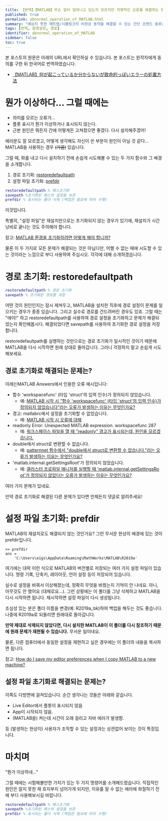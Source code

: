 ```yaml
---
title: 【번역】【MATLAB】무슨 일이 일어나고 있는지 모르지만 치명적인 오류를 해결하는 방법
published: true
permalink: abnormal_operation_of_MATLAB.html
summary: "예상치 못한 매트랩/시뮬링크의 비정상 동작을 해결할 수 있는 간단 코맨드 솔루션!"
tags: [번역, 환경설정, 경로]
identifier: abnormal_operation_of_MATLAB
sidebar: false
toc: true
---
```


본 포스트의 원문은 아래의 URL에서 확인하실 수 있습니다. 본 포스트는 원작자에게 동의를 구한 뒤 한국어로 번역하였습니다.

- [【MATLAB】何が起こっているか分からないが致命的っぽいエラーの処置方法](https://qiita.com/eigs/items/3def0ad104d2f2efed8a)

# 뭔가 이상하다... 그럴 때에는

* 의미를 모르는 오류가...
* 플롯 표시가 뭔가 이상하거나 표시되지 않는다.
* 근본 원인은 뭐든지 간에 어떻게든 고쳐졌으면 좋겠다. 다시 설치해주겠어!

에러문도 잘 모르겠고, 어떻게 생각해도 자신이 쓴 부분이 원인이 아닐 것 같다... MATLAB을 사용하는 경우 ~~(가끔)~~ 있습니다.

그럴 때, 화를 내고 다시 설치하기 전에 손쉽게 시도해볼 수 있는 두 가지 함수와 그 배경을 소개합니다.

1. 경로 초기화: [restoredefaultpath](https://kr.mathworks.com/help/matlab/ref/restoredefaultpath.html)
2. 설정 파일 초기화: [prefdir](https://kr.mathworks.com/help/matlab/ref/prefdir.html)

```matlab
restoredefaultpath % 패스초기화
savepath %초기화된 패스의 설정을 보존
prefdir % 표시되는 폴더 삭제 (백업은 필요에 따라 수행)
```

이것입니다.

특별히, "설정 파일"은 재설치만으로는 초기화되지 않는 경우가 있기에, 재설치가 시간 낭비로 끝나는 것도 주의해야 합니다.

참고: [MATLAB 환경을 초기화하려면 어떻게 해야 합니까?](https://kr.mathworks.com/matlabcentral/answers/376415)

물론 이 두 가지로 모든 문제가 해결되는 것은 아닙디만, 어쩔 수 없는 때에 시도할 수 있는 것이라는 느낌으로 부디 사용하여 주십시오. 각각에 대해 소개하겠습니다.

# 경로 초기화: restoredefaultpath

```matlab
restoredefaultpath % 경로 초기화
savepath % 초기화된 경로를 저장
```

어떤 것이 원인인지는 잠시 제쳐두고, MATLAB을 설치한 직후에 경로 설정이 문제를 일으키는 경우가 종종 있습니다. 그리고 실수로 경로를 건드려버린 경우도 있죠. 그럴 때는 "에이!" 하고 restoredefaultpath를 사용하여 경로 설정을 초기화하고 문제가 해결되었는지 확인해봅시다. 해결되었다면 savepath를 사용하여 초기화한 경로 설정을 저장합니다.

restoredefaultpath를 실행하는 것만으로는 경로 초기화가 일시적인 것이기 때문에 MATLAB을 다시 시작하면 원래 상태로 돌아갑니다. 그러니 걱정하지 말고 손쉽게 시도해보세요.

## 경로 초기화로 해결되는 문제는?

아래는MATLAB Answers에서 인용한 오류 예시입니다:

* 함수 'workspace​func' (타입 '​struct'의 입력 ​인수)가 정의되지 않았습니다.
  * 예: [MATLAB 시작 시 "함수 'workspace​func' (타입 '​struct'의 입력 ​인수)가 정의되지 않았습니다"라는 오류가 발생하는 이유는 무엇인가요?](https://jp.mathworks.com/matlabcentral/answers/307357-matlab-workspacefunc-struct?s_eid=PSM_29435)
* 경고: matlabrc에서 설정을 초기화할 수 없었습니다.
  * 예: [MATLAB 시작 시 오류에 대해](https://jp.mathworks.com/matlabcentral/answers/477825-matlab?s_eid=PSM_29435)
* readonly Error: Unexpected MATLAB expression. workspacefunc 287
  * 예: [워크스페이스 파일을 열 때 "readonly" 경고가 표시되는데, 원인을 모르겠습니다.](https://jp.mathworks.com/matlabcentral/answers/431932-readonly?s_eid=PSM_29435)
* double에서 struct로 변환할 수 없습니다.
  * 예: [patternnet 함수에서 "double에서 struct로 변환할 수 없습니다."라는 오류가 발생하는 이유는 무엇인가요?](https://jp.mathworks.com/matlabcentral/answers/318257-patternnet-double-struct?s_eid=PSM_29435)
* 'matlab.internal.getSettingsRoot'가 정의되지 않았습니다.
  * 예: [클러스터 프로파일 매니저를 실행할 때 'matlab.in​ternal.get​SettingsRo​ot'가 정의되지 않았다는 오류가 발생하는 이유는 무엇인가요?](https://jp.mathworks.com/matlabcentral/answers/251460-matlab-internal-getsettingsroot?s_eid=PSM_29435)

여러 가지 문제가 있네요.

만약 경로 초기화로 해결된 다른 문제가 있다면 언제든지 댓글로 알려주세요!

# 설정 파일 초기화: prefdir

MATLAB의 재설치로도 해결되지 않는 것인가요?
그런 무서운 현상의 배경에 있는 것이 prefdir입니다.

```
>> prefdir
ans =
    'C:\Users\eigs\AppData\Roaming\MathWorks\MATLAB\R2019a'
```

여기에는 대략 이런 식으로 MATLAB의 버전별로 저장되는 여러 가지 설정 파일이 있습니다.
명령 기록, 단축키, 레이아웃, 언어 설정 등이 저장되어 있습니다.

실수로 설정을 바꿔서 이상해졌는데, 정확히 무엇을 바꿨는지 기억이 안 나네요. 아니, 아무것도 안 했어요 (대체로요...). 그런 상황에는 이 폴더를 그냥 삭제하고 MATLAB을 다시 시작하면 됩니다. 재시작하면 설정 파일이 다시 생성됩니다.

조심성 있는 분은 폴더 이름을 변경(예: R2019a_bk)하여 백업을 해두는 것도 좋습니다. 나중에 R2019a로 되돌리면 원래대로 돌아갑니다.

**만약 제대로 삭제되지 않았다면, 다시 설치한 MATLAB이 이 폴더를 다시 참조하기 때문에 원래 문제가 재현될 수 있습니다.** 무서운 일이네요.

물론, 다른 컴퓨터에서 동일한 설정을 재현하고 싶은 경우에는 이 폴더의 내용을 복사하면 됩니다.

참고: [How do I save my editor preferences when I copy MATLAB to a new machine?](https://kr.mathworks.com/matlabcentral/answers/97176)


## 설정 파일 초기화로 해결되는 문제는?

이쪽도 다방면에 걸쳐있습니다. 순간 생각나는 것들은 아래와 같습니다.

* Live Editor에서 플롯이 표시되지 않음
* App이 시작되지 않음.
* (MATLAB을) 켜는데 시간이 오래 걸리고 자바 에러가 발생함.

등 (발생하는 현상이) 사용자가 조작할 수 있는 설정과는 상관없어 보이는 것이 특징입니다.

# 마치며

"뭔가 이상하네..." 

그럴 때에는 시험해볼만한 가치가 있는 두 가지 명령어를 소개해드렸습니다. 직접적인 원인은 알지 못한 채 흐지부지 넘어가게 되지만, 이유를 알 수 없는 에러에 좌절하기 전에 부디 사용해보시길 바랍니다.

```matlab
restoredefaultpath % 패스초기화
savepath %초기화된 패스의 설정을 보존
prefdir % 표시되는 폴더 삭제 (백업은 필요에 따라 수행)
```